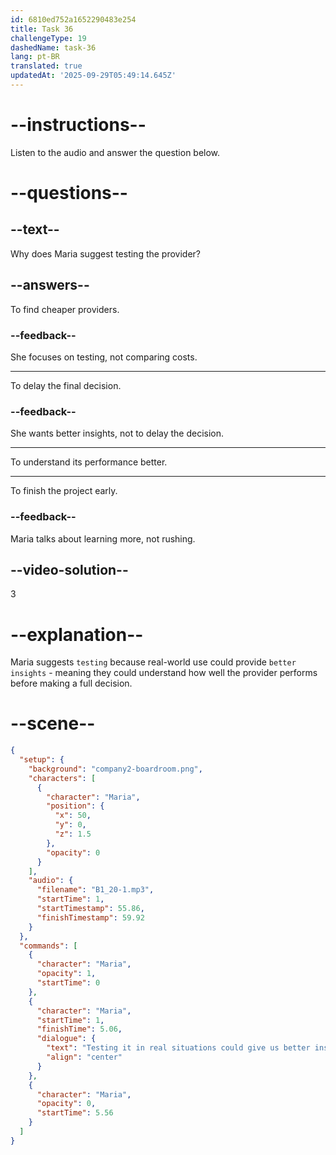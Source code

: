 ```yaml
---
id: 6810ed752a1652290483e254
title: Task 36
challengeType: 19
dashedName: task-36
lang: pt-BR
translated: true
updatedAt: '2025-09-29T05:49:14.645Z'
---
```


<!-- (Audio) Maria: Testing it in real situations could give us better insights into its performance. -->

# --instructions--

Listen to the audio and answer the question below.

# --questions--

## --text--

Why does Maria suggest testing the provider?

## --answers--

To find cheaper providers.

### --feedback--

She focuses on testing, not comparing costs.

---

To delay the final decision.

### --feedback--

She wants better insights, not to delay the decision.

---

To understand its performance better.

---

To finish the project early.

### --feedback--

Maria talks about learning more, not rushing.

## --video-solution--

3

# --explanation--

Maria suggests `testing` because real-world use could provide `better insights` - meaning they could understand how well the provider performs before making a full decision.

# --scene--

```json
{
  "setup": {
    "background": "company2-boardroom.png",
    "characters": [
      {
        "character": "Maria",
        "position": {
          "x": 50,
          "y": 0,
          "z": 1.5
        },
        "opacity": 0
      }
    ],
    "audio": {
      "filename": "B1_20-1.mp3",
      "startTime": 1,
      "startTimestamp": 55.86,
      "finishTimestamp": 59.92
    }
  },
  "commands": [
    {
      "character": "Maria",
      "opacity": 1,
      "startTime": 0
    },
    {
      "character": "Maria",
      "startTime": 1,
      "finishTime": 5.06,
      "dialogue": {
        "text": "Testing it in real situations could give us better insights into its performance.",
        "align": "center"
      }
    },
    {
      "character": "Maria",
      "opacity": 0,
      "startTime": 5.56
    }
  ]
}
```
